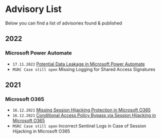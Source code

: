 # Advisory List

Below you can find a list of advisories found & published 

## 2022

### Microsoft Power Automate

* ``17.11.2022`` [Potential Data Leakage in Microsoft Power Automate](https://github.com/sixgroup-security/Advisories/blob/main/20221117_Potential-Data-Leakage-in-Microsoft-Power-Automate/README.md)
* ``MSRC Case still open`` Missing Logging for Shared Access Signatures

## 2021

### Microsoft O365

* ``16.12.2021`` [Missing Session Hijacking Protection in Microsoft O365](https://github.com/sixgroup-security/Advisories/tree/main/20211209_Missing-Session-Hijacking-Protection-in-Microsoft-O365)
* ``16.12.2021`` [Conditional Access Policy Bypass via Session Hijacking in Microsoft O365](https://github.com/sixgroup-security/Advisories/tree/main/20211209_Conditional-Access-Bypass-via-Session-Hijacking-in-Microsoft-O365)
* ``MSRC Case still open`` Incorrect Sentinel Logs in Case of Session Hijacking in Microsoft O365
